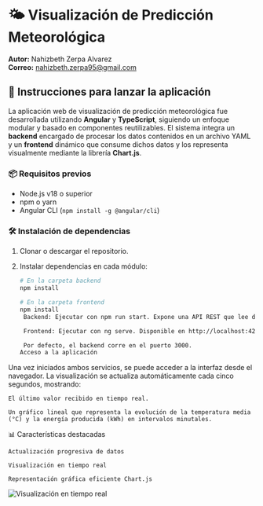 # 🌤️ Visualización de Predicción Meteorológica

**Autor:** Nahizbeth Zerpa Alvarez  
**Correo:** nahizbeth.zerpa95@gmail.com  

## 🚀 Instrucciones para lanzar la aplicación

La aplicación web de visualización de predicción meteorológica fue desarrollada utilizando **Angular** y **TypeScript**, siguiendo un enfoque modular y basado en componentes reutilizables. El sistema integra un **backend** encargado de procesar los datos contenidos en un archivo YAML y un **frontend** dinámico que consume dichos datos y los representa visualmente mediante la librería **Chart.js**.

### 📦 Requisitos previos

- Node.js v18 o superior
- npm o yarn
- Angular CLI (`npm install -g @angular/cli`)

### 🛠️ Instalación de dependencias

1. Clonar o descargar el repositorio.
2. Instalar dependencias en cada módulo:

   ```bash
   # En la carpeta backend
   npm install

   # En la carpeta frontend
   npm install
    Backend: Ejecutar con npm run start. Expone una API REST que lee datos desde un archivo YAML.

    Frontend: Ejecutar con ng serve. Disponible en http://localhost:4200.

    Por defecto, el backend corre en el puerto 3000.
   Acceso a la aplicación

Una vez iniciados ambos servicios, se puede acceder a la interfaz desde el navegador. La visualización se actualiza automáticamente cada cinco segundos, mostrando:

    El último valor recibido en tiempo real.

    Un gráfico lineal que representa la evolución de la temperatura media (°C) y la energía producida (kWh) en intervalos minutales.

📊 Características destacadas

    Actualización progresiva de datos

    Visualización en tiempo real

    Representación gráfica eficiente Chart.js

![Visualización en tiempo real](./assets/Screenshot%202025-10-19%20195135.png)





    
